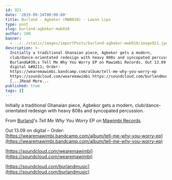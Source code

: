 ```yaml
---
id: 921
date: '2019-09-24T00:00:00'
title: Burland - Agbekor (MWB010) - Loose Lips
type: post
slug: burland-agbekor-mwb010
author: 100
banner:
  - ../../static/images/importPosts/burland-agbekor-mwb010/image921.jpeg
description: >-
  Initially a traditional Ghanaian piece, Agbekor gets a modern,
  club/dance-orientated redesign with heavy 808s and syncopated percussion. From
  Burland&#39;s Tell Me Why You Worry EP on Mawimbi Records. Out 13.09 on
  digital &#8211; Order:
  https://wearemawimbi.bandcamp.com/album/tell-me-why-you-worry-ep
  https://soundcloud.com/wearemawimbi https://soundcloud.com/burlandmusic
  [...]Read More...
published: true
tags: []
---
```

Initially a traditional Ghanaian piece, Agbekor gets a modern, club/dance-orientated redesign with heavy 808s and syncopated percussion.

From [Burland](https://burland.bandcamp.com)'s _Tell Me Why You Worry_ EP on [Mawimbi Records](https://wearemawimbi.bandcamp.com).

Out 13.09 on digital – Order: [](https://wearemawimbi.bandcamp.com/album/tell-me-why-you-worry-ep)[https://wearemawimbi.bandcamp.com/album/tell-me-why-you-worry-ep](https://wearemawimbi.bandcamp.com/album/tell-me-why-you-worry-ep)

[](https://soundcloud.com/wearemawimbi)[https://soundcloud.com/wearemawimbi](https://soundcloud.com/wearemawimbi)

[](https://soundcloud.com/burlandmusic)[https://soundcloud.com/burlandmusic](https://soundcloud.com/burlandmusic)